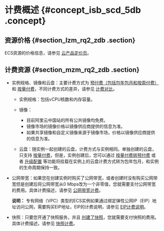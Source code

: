 # 计费概述 {#concept_isb_scd_5db .concept}

## 资源价格 {#section_lzm_rq2_zdb .section}

ECS资源的价格信息，请参见 [云产品定价页](https://www.aliyun.com/price/product)。

## 计费资源 {#section_mzm_rq2_zdb .section}

-   实例规格、镜像和云盘：主要计费方式为 [预付费（包括包年包月和按周付费）](cn.zh-CN/产品定价/预付费（包年包月）.md#) 和 [按量付费](cn.zh-CN/产品定价/按量付费.md#)，不同计费方式的差异，请参见 [计费对比](cn.zh-CN/产品定价/计费对比.md#)。

    -   实例规格：包括vCPU核数和内存容量。

    -   镜像：

        -   目前阿里云中国站的所有公共镜像均免费。
        -   镜像市场的镜像价格以镜像供应商提供的信息为准。
        -   如果共享镜像和自定义镜像来源于镜像市场，价格以镜像供应商提供的信息为准。
    -   云盘：随实例一起创建的云盘，计费方式与实例相同。单独创建的云盘，只支持 [按量付费](cn.zh-CN/产品定价/按量付费.md#)，但是，实例创建后，您可以通过 [按量付费转预付费](cn.zh-CN/产品定价/按量付费转预付费.md#) 或者 [升级配置](../../../../cn.zh-CN/用户指南/实例/升降配/预付费实例升级配置.md#) 等功能将挂载在实例上的云盘计费方式转为包年包月，和实例的生命周期保持一致。

-   公网带宽：如果您在创建实例时购买了公网带宽，或者创建时没有购买公网带宽但是创建后将公网带宽从0 Mbps改为一个非零值，您就需要支付公网带宽的费用。具体计费描述，请参见 [公网带宽计费](cn.zh-CN/产品定价/公网带宽计费.md#)。

    **说明：** 专有网络（VPC）类型的ECS实例如果通过绑定弹性公网IP（EIP）地址访问公网，需要购买EIP地址，EIP的计费说明，请参见 [EIP计费说明](https://help.aliyun.com/document_detail/27767.html)。

-   快照：只要您开通了快照服务，并且 [创建了快照](../../../../cn.zh-CN/用户指南/快照/创建快照.md#)，您就需要支付快照的费用。具体计费描述，请参见 [快照计费](cn.zh-CN/产品定价/快照计费.md#)。


